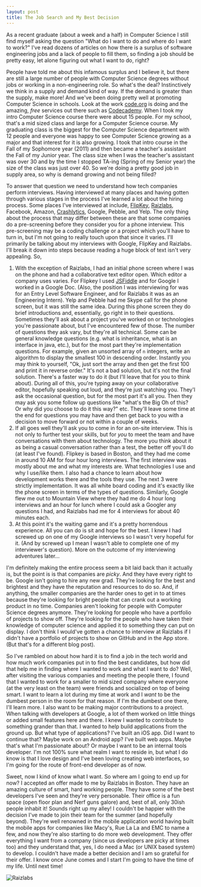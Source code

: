 ```yaml
---
layout: post
title: The Job Search and My Best Decision
---
```


As a recent graduate (about a week and a half) in Computer Science I still find myself asking the question "What do I want to do and where do I want to work?" I've read dozens of articles on how there is a surplus of software engineering jobs and a lack of people to fill them, so finding a job should be pretty easy, let alone figuring out what I want to do, right? 

People have told me about this infamous surplus and I believe it, but there are still a large number of people with Computer Science degrees without jobs or working in a non-engineering role. So what's the deal? Instinctively we think in a supply and demand kind of way. If the demand is greater than the supply, make more! And we've been doing pretty well at promoting Computer Science in schools. Look at the work [code.org](http://code.org/) is doing and the amazing, *free* services out there such as [Codecademy](http://www.codecademy.com/). When I took my intro Computer Science course there were about 15 people. For my school, that's a mid sized class and large for a Computer Science course. My graduating class is the biggest for the Computer Science department with 12 people and everyone was happy to see Computer Science growing as a major and that interest for it is also growing. I took that intro course in the Fall of my Sophomore year (2011) and then became a teacher's assistant the Fall of my Junior year. The class size when I was the teacher's assistant was over 30 and by the time I stopped TA-ing (Spring of my Senior year) the size of the class was just over 40. So we're doing a pretty good job in supply area, so why is demand growing and not being filled?

To answer that question we need to understand how tech companies perform interviews. Having interviewed at many places and having gotten through various stages in the process I've learned a lot about the hiring process. Some places I've interviewed at include, [FlipKey](http://www.flipkey.com/), [Raizlabs](http://www.raizlabs.com/), Facebook, Amazon, [Crashlytics](http://try.crashlytics.com/), Google, Pebble, and Yelp. The only thing about the process that may differ between these are that some companies do a pre-screening before they consider you for a phone interview. This pre-screening may be a coding challenge or a project which you'll have to turn in, but I'm not going to really touch upon that since it varies. I'll primarily be talking about my interviews with Google, FlipKey and Raizlabs. I'll break it down into steps because reading a huge block of text isn't very appealing. So,   
1. With the exception of Raizlabs, I had an initial phone screen where I was on the phone and had a collaborative text editor open. Which editor a company uses varies. For Flipkey I used [JSFiddle](http://jsfiddle.net/) and for Google I worked in a Google Doc. (Also, the position I was interviewing for was for an Entry Level Software Engineer, and for Raizlabs it was as an Engineering Intern). Yelp and Pebble had me Skype call for the phone screen, but it was still the same idea. During this phone screen they do brief introductions and, essentially, go right in to their questions. Sometimes they'll ask about a project you've worked on or technologies you're passionate about, but I've encountered few of those. The number of questions they ask vary, but they're all technical. Some can be general knowledge questions (e.g. what is inheritance, what is an interface in java, etc.), but for the most part they're implementation questions. For example, given an unsorted array of ```n``` integers, write an algorithm to display the smallest 100 in descending order. Instantly you may think to yourself, "Ok, just sort the array and then get the first 100 and print it in reverse order." It's not a bad solution, but it's not the final solution. There's a faster way to do it (but I'll leave that for you to think about). During all of this, you're typing away on your collaborative editor, hopefully speaking out loud, and they're just watching you. They'l ask the occasional question, but for the most part it's all you. Then they may ask you some follow up questions like "what's the Big Oh of this? Or why did you choose to do it this way?" etc. They'll leave some time at the end for questions you may have and then get back to you with a decision to move forward or not within a couple of weeks.  
2. If all goes well they'll ask you to come in for an on-site interview. This is not only to further test your skills, but for *you* to meet the team and have conversations with them about technology. The more you think about it as being a casual conversation rather than a test, the better off you'll do (at least I've found). Flipkey is based in Boston, and they had me come in around 10 AM for four hour long interviews. The first interview was mostly about me and what my interests are. What technologies I use and why I use/like them. I also had a chance to learn about how development works there and the tools they use. The next 3 were strictly implementation. It was all white board coding and it's exactly like the phone screen in terms of the types of questions. Similarly, Google flew me out to Mountain View where they had me do 4 hour long interviews and an hour for lunch where I could ask a Googler any questions I had, and Raizlabs had me for 4 interviews for about 40 minutes each.  
3. At this point it's the waiting game and it's a pretty horrendous experience. All you can do is sit and hope for the best. I knew I had screwed up on one of my Google interviews so I wasn't very hopeful for it. (And by screwed up I mean I wasn't able to complete one of my interviewer's question). More on the outcome of my interviewing adventures later...

I'm definitely making the entire process seem a bit laid back than it actually is, but the point is is that companies are *picky*. And they have every right to be. Google isn't going to hire any new grad. They're looking for the best and brightest and they have the reputation and resources to do so. And, if anything, the smaller companies are the harder ones to get in to at times because they're looking for bright people that can crank out a working product in no time. Companies aren't looking for people with Computer Science degrees anymore. They're looking for people who have a portfolio of projects to show off. They're looking for the people who have taken their knowledge of computer science and applied it to something they can put on display. I don't think I would've gotten a chance to interview at Raizlabs if I didn't have a portfolio of projects to show on GitHub and in the App store. (But that's for a different blog post).

So I've rambled on about how hard it is to find a job in the tech world and how much work companies put in to find the best candidates, but how did that help me in finding where I wanted to work and what I want to do? Well, after visiting the various companies and meeting the people there, I found that I wanted to work for a smaller to mid sized company where everyone (at the very least on the team) were friends and socialized on top of being smart. I want to learn a lot during my time at work and I *want* to be the dumbest person in the room for that reason. If I'm the dumbest one there, I'll learn more. I also want to be making major contributions to a project. When talking with developers at Google, a lot of them worked on little things or added small features here and there. I knew I wanted to contribute to something grander than that. I wanted to help build applications from the ground up. But what type of applications? I've built an iOS app. Did I want to continue that? Maybe work on an Android app? I've built web apps. Maybe that's what I'm passionate about? Or maybe I want to be an internal tools developer. I'm not 100% sure what realm I want to reside in, but what I do know is that I love design and I've been loving creating web interfaces, so I'm going for the route of front-end developer as of now.

Sweet, now I kind of know what I want. So where am I going to end up for now? I accepted an offer made to me by Raizlabs in Boston. They have an amazing culture of smart, hard working people. They have some of the best developers I've seen and they're very personable. Their office is a fun space (open floor plan and Nerf guns galore) and, best of all, only 30ish people inhabit it! Sounds right up my alley! I couldn't be happier with the decision I've made to join their team for the summer (and hopefully beyond). They're well renowned in the mobile application world having built the mobile apps for companies like Macy's, Rue La La and EMC to name a few, and now they're also starting to do more web development. They offer everything I want from a company (since us developers are picky at times too) and they understand that, yes, I do need a Mac (or UNIX based system) to develop. I couldn't have made a better decision and I am so grateful for their offer. I know once June comes and I start I'm going to have the time of my life. Until next time!

![](https://d2mbz398hiyc7d.cloudfront.net/sponsor-logos/260px/raizlabs.png "Raizlabs")